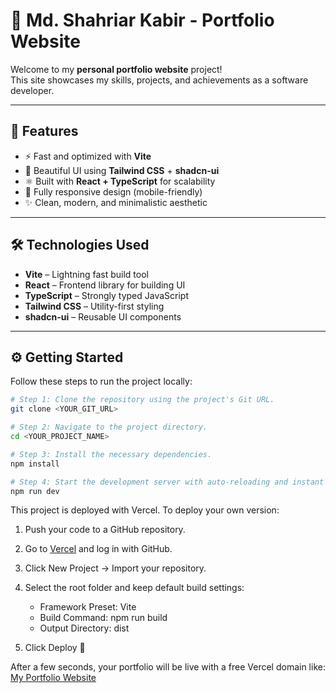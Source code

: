 # 🌟 Md. Shahriar Kabir - Portfolio Website  

Welcome to my **personal portfolio website** project!  
This site showcases my skills, projects, and achievements as a software developer.  

---

## 🚀 Features
- ⚡ Fast and optimized with **Vite**
- 🎨 Beautiful UI using **Tailwind CSS** + **shadcn-ui**
- ⚛️ Built with **React + TypeScript** for scalability
- 📱 Fully responsive design (mobile-friendly)
- ✨ Clean, modern, and minimalistic aesthetic

---

## 🛠️ Technologies Used
- **Vite** – Lightning fast build tool  
- **React** – Frontend library for building UI  
- **TypeScript** – Strongly typed JavaScript  
- **Tailwind CSS** – Utility-first styling  
- **shadcn-ui** – Reusable UI components  

---

## ⚙️ Getting Started  

Follow these steps to run the project locally:  

```sh
# Step 1: Clone the repository using the project's Git URL.
git clone <YOUR_GIT_URL>

# Step 2: Navigate to the project directory.
cd <YOUR_PROJECT_NAME>

# Step 3: Install the necessary dependencies.
npm install

# Step 4: Start the development server with auto-reloading and instant preview.
npm run dev
```


This project is deployed with Vercel.
To deploy your own version:

 1. Push your code to a GitHub repository.
 2. Go to [Vercel](https://vercel.com/docs/deployments) and log in with GitHub.
 3. Click New Project → Import your repository.
 4. Select the root folder and keep default build settings:
    - Framework Preset: Vite
    - Build Command: npm run build
    - Output Directory: dist

5. Click Deploy 🎉

After a few seconds, your portfolio will be live with a free Vercel domain like: [My Portfolio Website]()


